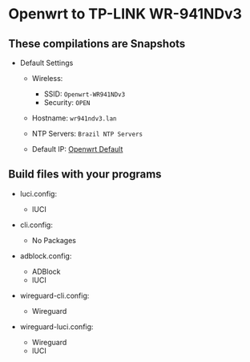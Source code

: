 # Openwrt to TP-LINK WR-941NDv3

## These compilations are Snapshots

- Default Settings
    - Wireless:
        * SSID: `Openwrt-WR941NDv3`
        * Security: `OPEN`

    - Hostname: `wr941ndv3.lan`
    - NTP Servers: `Brazil NTP Servers`
    * Default IP: [Openwrt Default](http://192.168.1.1)

## Build files with your programs

- luci.config:
    - lUCI

- cli.config:
    * No Packages

- adblock.config:
    - ADBlock
    - lUCI

- wireguard-cli.config:
    - Wireguard

- wireguard-luci.config:
    - Wireguard
    - lUCI
